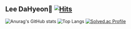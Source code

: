 ## Lee DaHyeon🐻  [![Hits](https://hits.seeyoufarm.com/api/count/incr/badge.svg?url=https%3A%2F%2Fgithub.com%2Fhyeon020%2Fhit-counter&count_bg=%23FFBDCD&title_bg=%23FF7BA2&icon=&icon_color=%23E7E7E7&title=hits&edge_flat=false)](https://hits.seeyoufarm.com)

![Anurag's GitHub stats](https://github-readme-stats.vercel.app/api?username=hyeon020&show_icons=true&theme=dracula)
![Top Langs](https://github-readme-stats.vercel.app/api/top-langs/?username=hyeon020&layout=compact&theme=dracula)
[![Solved.ac Profile](http://mazassumnida.wtf/api/v2/generate_badge?boj=hyeon020)](https://solved.ac/hyeon020/)

<!--
**hyeon020/hyeon020** is a ✨ _special_ ✨ repository because its `README.md` (this file) appears on your GitHub profile.

Here are some ideas to get you started:

- 🔭 I’m currently working on ...
- 🌱 I’m currently learning ...
- 👯 I’m looking to collaborate on ...
- 🤔 I’m looking for help with ...
- 💬 Ask me about ...
- 📫 How to reach me: ...
- 😄 Pronouns: ...
- ⚡ Fun fact: ...
-->
